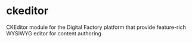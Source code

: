ckeditor
========

CKEditor module for the Digital Factory platform that provide feature-rich WYSIWYG editor for content authoring
